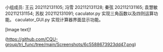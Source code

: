 小组成员:
  王云 202112131105;
  冯雪 202112131128;
  秦弦 202112131165;
  袁慧敏 202112131154;
  苏舣 202112131091;
caculator.py 实现三角函数以及四则运算功能。
caculator_GUI.py 实现计算器界面显示功能。

[lmage text]!

(https://github.com/CQU-group/tri_func/tree/main/Screenshots/6c5588673923dd47.png)
